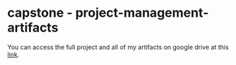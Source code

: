 # capstone - project-management-artifacts

You can access the full project and all of my artifacts on google drive at this [link](https://drive.google.com/drive/folders/1AxyrORCVfnUWj8AgBvL15Ejp1EPGN0L8?usp=share_link).
